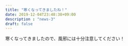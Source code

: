 ```yaml
---
title: "寒くなってきましたね！"
date: 2019-12-04T23:48:38+09:00
description : "news-3"
draft: false
---
```

寒くなってきましたので、風邪には十分注意してください！